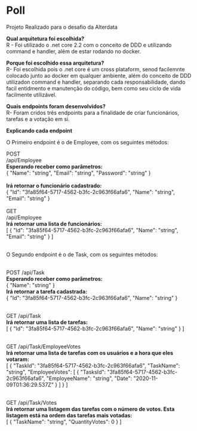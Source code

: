 # Poll

Projeto Realizado para o desafio da Alterdata

<b>Qual arquitetura foi escolhida?</b><br/>
R - Foi utilizado o .net core 2.2 com o conceito de DDD e utilizando command e handler, além de estar rodando no docker.

<b>Porque foi escolhido essa arquitetura?</b><br/>
R- Foi escolhida pois o .net core é um cross plataform, senod facilemnte colocado junto ao docker em qualquer ambiente, além do conceito de DDD utilizadon command e handler, separando cada responsabilidade, dando facil entidmento e manutenção do código, bem como seu ciclo de vida facilmente utilizável.

<b>Quais endpoints foram desenvolvidos?</b><br/>
R- Foram cridos três endpoints para a finalidade de criar funcionários, tarefas e a votação em si.

<b>Explicando cada endpoint</b>

O Primeiro endpoint é o de Employee, com os seguintes métodos:<br/>

POST<br/>
/api/Employee <br/>
<b>Esperando receber como parâmetros:</b><br/>
{
  "Name": "string",
  "Email": "string",
  "Password": "string"
}
<br/><br/>
<b>Irá retornar o funcionário cadastrado:</b>
<br/>
{
  "Id": "3fa85f64-5717-4562-b3fc-2c963f66afa6",
  "Name": "string",
  "Email": "string"
}
<br/><br/>
GET<br/>
/api/Employee<br/>
<b>Irá retornar uma lista de funcionários:</b><br/>
[
  {
    "Id": "3fa85f64-5717-4562-b3fc-2c963f66afa6",
    "Name": "string",
    "Email": "string"
  }
]
<br/><br/>

O Segundo endpoint é o de Task, com os seguintes métodos:<br/><br/>

POST
/api/Task <br />
<b>Esperando receber como parâmetros:</b><br/>
{
  "Name": "string"
}<br/>
<b>Irá retornar a tarefa cadastrada:</b>
<br/>
{
  "Id": "3fa85f64-5717-4562-b3fc-2c963f66afa6",
  "Name": "string"
}
<br/><br/>

GET
/api/Task<br/>
<b>Irá retornar uma lista de tarefas:</b><br/>
[
  {
    "Id": "3fa85f64-5717-4562-b3fc-2c963f66afa6",
    "Name": "string"
  }
]
<br/><br/>

GET
/api/Task/EmployeeVotes <br/>
<b>Irá retornar uma lista de tarefas com os usuários e a hora que eles votaram:</b><br/>
[
  {
    "TaskId": "3fa85f64-5717-4562-b3fc-2c963f66afa6",
    "TaskName": "string",
    "EmployeeVotes": [
      {
        "TasksId": "3fa85f64-5717-4562-b3fc-2c963f66afa6",
        "EmployeeName": "string",
        "Date": "2020-11-09T01:36:29.537Z"
      }
    ]
  }
]
<br/><br/>

GET
/api/Task/Votes <br/>
<b>Irá retornar uma listagem das tarefas com o número de votos. Esta listagem está na ordem das tarefas mais votadas:</b><br/>
[
  {
    "TaskName": "string",
    "QuantityVotes": 0
  }
]
<br/><br/>
